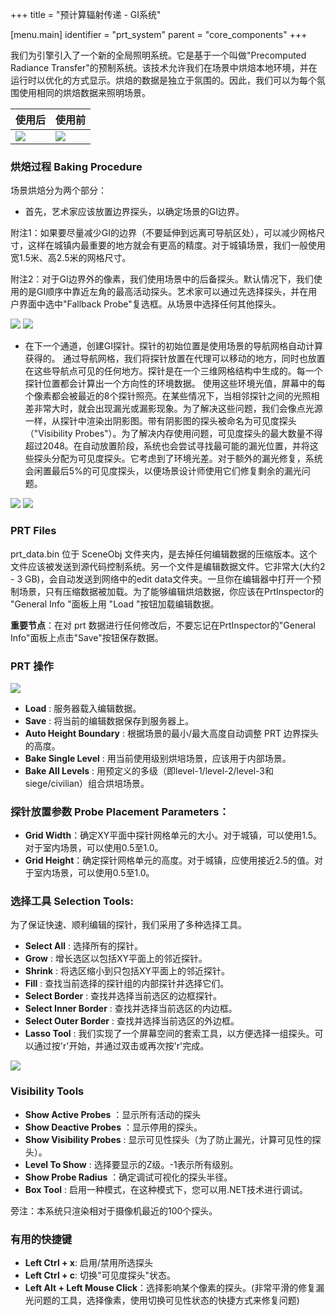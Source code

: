 +++
title = "预计算辐射传递 - GI系统"

[menu.main]
identifier = "prt_system"
parent = "core_components"
+++

我们为引擎引入了一个新的全局照明系统。它是基于一个叫做"Precomputed Radiance Transfer"的预制系统。该技术允许我们在场景中烘焙本地环境，并在运行时以优化的方式显示。烘焙的数据是独立于氛围的。因此，我们可以为每个氛围使用相同的烘焙数据来照明场景。

| 使用后 | 使用前 |
| ------ | ------------ |
| ![](/img/prt_system/prt_ss_gi.png) | ![](/img/prt_system/prt_ss_sky_access.png) |

### 烘焙过程 Baking Procedure

场景烘焙分为两个部分：

- 首先，艺术家应该放置边界探头，以确定场景的GI边界。

附注1：如果要尽量减少GI的边界（不要延伸到远离可导航区处），可以减少网格尺寸，这样在城镇内最重要的地方就会有更高的精度。对于城镇场景，我们一般使用宽1.5米、高2.5米的网格尺寸。

附注2：对于GI边界外的像素，我们使用场景中的后备探头。默认情况下，我们使用的是GI顺序中靠近左角的最高活动探头。艺术家可以通过先选择探头，并在用户界面中选中"Fallback Probe"复选框。从场景中选择任何其他探头。

![](/img/prt_system/grid1.png) ![](/img/prt_system/grid2.png)

- 在下一个通道，创建GI探针。探针的初始位置是使用场景的导航网格自动计算获得的。 通过导航网格，我们将探针放置在代理可以移动的地方，同时也放置在这些导航点可见的任何地方。探针是在一个三维网格结构中生成的。每一个探针位置都会计算出一个方向性的环境数据。 使用这些环境光值，屏幕中的每个像素都会被最近的8个探针照亮。在某些情况下，当相邻探针之间的光照相差非常大时，就会出现漏光或漏影现象。为了解决这些问题，我们会像点光源一样，从探针中渲染出阴影图。带有阴影图的探头被命名为可见度探头（"Visibility Probes"）。为了解决内存使用问题，可见度探头的最大数量不得超过2048。在自动放置阶段，系统也会尝试寻找最可能的漏光位置，并将这些探头分配为可见度探头。它考虑到了环境光差。对于额外的漏光修复，系统会闲置最后5%的可见度探头，以便场景设计师使用它们修复剩余的漏光问题。

![](/img/prt_system/prt_probes.png)
![](/img/prt_system/diffuse_ambient.png)

### PRT Files

prt_data.bin 位于 SceneObj 文件夹内，是去掉任何编辑数据的压缩版本。这个文件应该被发送到源代码控制系统。另一个文件是编辑数据文件。它非常大(大约2 - 3 GB)，会自动发送到网络中的edit data文件夹。一旦你在编辑器中打开一个预制场景，只有压缩数据被加载。为了能够编辑烘焙数据，你应该在PrtInspector的 "General Info "面板上用 "Load "按钮加载编辑数据。

**重要节点**：在对 prt 数据进行任何修改后，不要忘记在PrtInspector的"General Info"面板上点击"Save"按钮保存数据。

### PRT 操作

![](/img/prt_system/gi_operations_tab.png)

- **Load** : 服务器载入编辑数据。
- **Save** : 将当前的编辑数据保存到服务器上。
- **Auto Height Boundary** :  根据场景的最小/最大高度自动调整 PRT 边界探头的高度。
- **Bake Single Level** :  用当前使用级别烘培场景，应该用于内部场景。
- **Bake All Levels** :  用预定义的多级（即level-1/level-2/level-3和siege/civilian）组合烘培场景。


### 探针放置参数 Probe Placement Parameters：
- **Grid Width**：确定XY平面中探针网格单元的大小。对于城镇，可以使用1.5。对于室内场景，可以使用0.5至1.0。
- **Grid Height**：确定探针网格单元的高度。对于城镇，应使用接近2.5的值。对于室内场景，可以使用0.5至1.0。
	 
### 选择工具 Selection Tools:
为了保证快速、顺利编辑的探针，我们采用了多种选择工具。

- **Select All** :  选择所有的探针。
- **Grow** : 增长选区以包括XY平面上的邻近探针。
- **Shrink** : 将选区缩小到只包括XY平面上的邻近探针。
- **Fill** : 查找当前选择的探针组的内部探针并选择它们。
- **Select Border** : 查找并选择当前选区的边框探针。
- **Select Inner Border** : 查找并选择当前选区的内边框。
- **Select Outer Border** : 查找并选择当前选区的外边框。
- **Lasso Tool** : 我们实现了一个屏幕空间的套索工具，以方便选择一组探头。可以通过按'r'开始，并通过双击或再次按'r'完成。

![](/img/prt_system/lasso.png)

### Visibility Tools

- **Show Active Probes** ：显示所有活动的探头
- **Show Deactive Probes** ：显示停用的探头。
- **Show Visibility Probes** : 显示可见性探头（为了防止漏光，计算可见性的探头）。
- **Level To Show** :  选择要显示的Z级。-1表示所有级别。
- **Show Probe Radius** ：确定调试可视化的探头半径。
- **Box Tool** :  启用一种模式，在这种模式下，您可以用.NET技术进行调试。

旁注：本系统只渲染相对于摄像机最近的100个探头。

### 有用的快捷键

- **Left Ctrl + x**: 启用/禁用所选探头
- **Left Ctrl + c**: 切换"可见度探头"状态。
- **Left Alt + Left Mouse Click**：选择影响某个像素的探头。(非常平滑的修复漏光问题的工具，选择像素，使用切换可见性状态的快捷方式来修复问题) 


